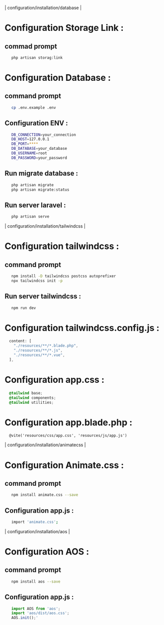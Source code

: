 
| configuration/installation/database |

# Configuration Storage Link :
## commad prompt
```bash
   php artisan storag:link
```

# Configuration Database :
## command prompt 
```bash
   cp .env.example .env
```

## Configuration ENV :
```bash
   DB_CONNECTION=your_connection
   DB_HOST=127.0.0.1
   DB_PORT=****
   DB_DATABASE=your_database
   DB_USERNAME=root
   DB_PASSWORD=your_password
```

## Run migrate database :
```bash
   php artisan migrate
   php artisan migrate:status
```

## Run server laravel :
```bash
   php artisan serve
```

| configuration/installation/tailwindcss |

# Configuration tailwindcss :
## command prompt
```bash
   npm install -D tailwindcss postcss autoprefixer
   npx tailwindcss init -p
```
## Run server tailwindcss :
```bash
   npm run dev
```

# Configuration tailwindcss.config.js :
```javascript
  content: [
    "./resources/**/*.blade.php", 
    "./resources/**/*.js",
    "./resources/**/*.vue",
  ],
```

# Configuration app.css :
```css
  @tailwind base;
  @tailwind components;
  @tailwind utilities;
```

# Configuration app.blade.php :
```blade
  @vite('resources/css/app.css', 'resources/js/app.js')
```

| configuration/installation/animatecss |

# Configuration Animate.css :
## command prompt
```bash
   npm install animate.css --save
```

## Configuration app.js :
```bash
   import 'animate.css';
```

| configuration/installation/aos |

# Configuration AOS :
## command prompt
```bash
   npm install aos --save
```

## Configuration app.js :
```javascript
   import AOS from 'aos';
   import 'aos/dist/aos.css';
   AOS.init();'
```